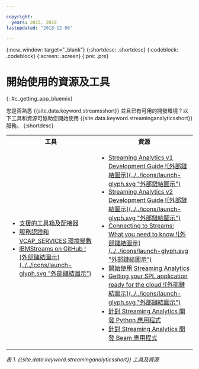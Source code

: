 ```yaml
---

copyright:
  years: 2015, 2019
lastupdated: "2018-12-06"

---
```


<!-- Attribute definitions -->
{:new_window: target="_blank"}
{:shortdesc: .shortdesc}
{:codeblock: .codeblock}
{:screen: .screen}
{:pre: .pre}

# 開始使用的資源及工具
{: #c_getting_app_bluemix}


 您是否熟悉 {{site.data.keyword.streamsshort}} 並且已有可用的開發環境？以下工具和資源可協助您開始使用 {{site.data.keyword.streaminganalyticsshort}} 服務。
{:shortdesc}

<table summary="此表格提供開發及部署 {{site.data.keyword.streamsshort}} 應用程式時所需的工具及資源的清單。">
  <tr>
    <th>工具<br></th>
    <th>資源<br></th>
  </tr>
  <tr>
    <td>
      <ul>
        <li><a href="/docs/services/StreamingAnalytics/?topic=StreamingAnalytics-compatible_toolkits" target="_blank">支援的工具箱及配接器</a><br></li>
        <li><a href="/docs/services/StreamingAnalytics?topic=StreamingAnalytics-service_plans#service_plans#vcap_services" target="_blank">服務認證和 VCAP_SERVICES 環境變數</a><br></li>
        <li><a href="https://github.com/IBMStreams" target="_blank">IBMStreams on GitHub ![外部鏈結圖示](../../icons/launch-glyph.svg "外部鏈結圖示")</a><br></li>
      </ul>    
    </td>
    <td>
      <ul>
        <li><a href="https://developer.ibm.com/streamsdev/docs/bluemix-streaming-analytics-development-guide/" target="_blank">Streaming Analytics v1 Development Guide ![外部鏈結圖示](../../icons/launch-glyph.svg "外部鏈結圖示")</a><br></li>
        <li><a href="https://developer.ibm.com/streamsdev/docs/streaming-analytics-dev-guide/" target="_blank">Streaming Analytics v2 Development Guide ![外部鏈結圖示](../../icons/launch-glyph.svg "外部鏈結圖示")</a><br></li>
        <li><a href="https://www.ibm.com/blogs/bluemix/2017/02/connecting-to-streams/" target="_blank">Connecting to Streams: What you need to know ![外部鏈結圖示](../../icons/launch-glyph.svg "外部鏈結圖示")</a><br></li>
        <li><a href="/docs/services/StreamingAnalytics?topic=StreamingAnalytics-gettingstarted" target="_blank">開始使用 Streaming Analytics</a><br></li>
        <li><a href="https://developer.ibm.com/streamsdev/docs/getting-spl-application-ready-cloud" target="_blank">Getting your SPL application ready for the cloud ![外部鏈結圖示](../../icons/launch-glyph.svg "外部鏈結圖示")</a><br></li>
        <li><a href="/docs/services/StreamingAnalytics?topic=StreamingAnalytics-t_develop_apps_python#t_develop_apps_python" target="_blank">針對 Streaming Analytics 開發 Python 應用程式</a><br></li>
        <li><a href="/docs/services/StreamingAnalytics?topic=StreamingAnalytics-develop_beam_apps" target="_blank">針對 Streaming Analytics 開發 Beam 應用程式</a><br></li>
      </ul>    
    </td>
  </tr>
</table>

*表 1. {{site.data.keyword.streaminganalyticsshort}} 工具及資源*
